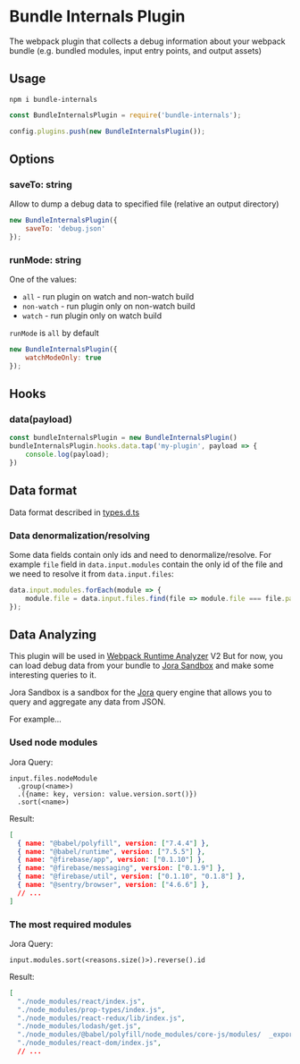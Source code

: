 # Bundle Internals Plugin

The webpack plugin that collects a debug information about your webpack bundle (e.g. bundled modules, input entry points, and output assets)

## Usage

`npm i bundle-internals`

```js
const BundleInternalsPlugin = require('bundle-internals');

config.plugins.push(new BundleInternalsPlugin());
```

## Options

### saveTo: string

Allow to dump a debug data to specified file (relative an output directory)

```js
new BundleInternalsPlugin({
    saveTo: 'debug.json'
});
```

### runMode: string

One of the values:

- `all` - run plugin on watch and non-watch build
- `non-watch` - run plugin only on non-watch build
- `watch` - run plugin only on watch build

`runMode` is `all` by default

```js
new BundleInternalsPlugin({
    watchModeOnly: true
});
```

## Hooks

### data(payload)

```js
const bundleInternalsPlugin = new BundleInternalsPlugin()
bundleInternalsPlugin.hooks.data.tap('my-plugin', payload => {
    console.log(payload);
})
```

## Data format

Data format described in [types.d.ts](src/types.d.ts)

### Data denormalization/resolving

Some data fields contain only ids and need to denormalize/resolve. For example `file` field in `data.input.modules` contain the only id of the file and we need to resolve it from `data.input.files`:

```js
data.input.modules.forEach(module => {
    module.file = data.input.files.find(file => module.file === file.path)
});
```

## Data Analyzing

This plugin will be used in [Webpack Runtime Analyzer](https://github.com/smelukov/webpack-runtime-analyzer/) V2 But for now, you can load debug data from your bundle to [Jora Sandbox](https://discoveryjs.github.io/jora-sandbox/) and make some interesting queries to it.

Jora Sandbox is a sandbox for the [Jora](https://github.com/discoveryjs/jora) query engine that allows you to query and aggregate any data from JSON.

For example...

### Used node modules

Jora Query:

```
input.files.nodeModule
  .group(<name>)
  .({name: key, version: value.version.sort()})
  .sort(<name>)
```

Result:

```json
[
  { name: "@babel/polyfill", version: ["7.4.4"] },
  { name: "@babel/runtime", version: ["7.5.5"] },
  { name: "@firebase/app", version: ["0.1.10"] },
  { name: "@firebase/messaging", version: ["0.1.9"] },
  { name: "@firebase/util", version: ["0.1.10", "0.1.8"] },
  { name: "@sentry/browser", version: ["4.6.6"] },
  // ...
]
```

### The most required modules

Jora Query:

```
input.modules.sort(<reasons.size()>).reverse().id
```

Result:

```json
[
  "./node_modules/react/index.js",
  "./node_modules/prop-types/index.js",
  "./node_modules/react-redux/lib/index.js",
  "./node_modules/lodash/get.js",
  "./node_modules/@babel/polyfill/node_modules/core-js/modules/  _export.js",
  "./node_modules/react-dom/index.js",
  // ...
```
